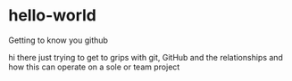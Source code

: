 # hello-world
Getting to know you github

hi there
just trying to get to grips with git, GitHub and the relationships and how this can operate on a sole or team project 
